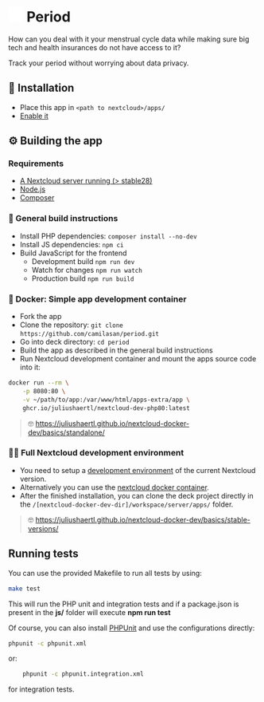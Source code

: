 #  <img src="img/app.svg" width="30"> Period

How can you deal with it your menstrual cycle data while making sure big tech and health insurances do not have access to it?

Track your period without worrying about data privacy.

## 💾 Installation

- Place this app in ```<path to nextcloud>/apps/```
- [Enable it](https://docs.nextcloud.com/server/latest/admin_manual/apps_management.html)

## ⚙️ Building the app

### Requirements

- [A Nextcloud server running (> stable28)](https://docs.nextcloud.com/server/latest/admin_manual/installation/index.html)
- [Node.js](https://nodejs.org/en/)
- [Composer](https://getcomposer.org/)

### 📝 General build instructions

- Install PHP dependencies: `composer install --no-dev`
- Install JS dependencies: `npm ci`
- Build JavaScript for the frontend
    - Development build `npm run dev`
    - Watch for changes `npm run watch`
    - Production build `npm run build`

### 🐋 Docker: Simple app development container

- Fork the app
- Clone the repository: `git clone https://github.com/camilasan/period.git`
- Go into deck directory: `cd period`
- Build the app as described in the general build instructions
- Run Nextcloud development container and mount the apps source code into it:
```bash
docker run --rm \
    -p 8080:80 \
    -v ~/path/to/app:/var/www/html/apps-extra/app \
    ghcr.io/juliushaertl/nextcloud-dev-php80:latest
```
> 🤓 https://juliushaertl.github.io/nextcloud-docker-dev/basics/standalone/

### 👩‍💻 Full Nextcloud development environment

- You need to setup a [development environment](https://docs.nextcloud.com/server/latest/developer_manual//getting_started/devenv.html) of the current Nextcloud version. 
- Alternatively you can use the [nextcloud docker container](https://github.com/juliushaertl/nextcloud-docker-dev).
- After the finished installation, you can clone the deck project directly in the `/[nextcloud-docker-dev-dir]/workspace/server/apps/` folder.

> 🤓 https://juliushaertl.github.io/nextcloud-docker-dev/basics/stable-versions/

## Running tests
You can use the provided Makefile to run all tests by using:
```bash
make test
```
This will run the PHP unit and integration tests and if a package.json is present in the **js/** folder will execute **npm run test**

Of course, you can also install [PHPUnit](http://phpunit.de/getting-started.html) and use the configurations directly:

```bash
phpunit -c phpunit.xml
```
or:
```bash
    phpunit -c phpunit.integration.xml
```
for integration tests.
